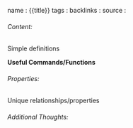 name : {{title}}
tags : 
backlinks : 
source : 

###### Content:
Simple definitions

**Useful Commands/Functions**

###### Properties:
Unique relationships/properties

###### Additional Thoughts:
